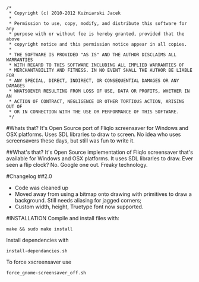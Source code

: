 	/*
	 * Copyright (c) 2010-2012 Kuźniarski Jacek
	 *
	 * Permission to use, copy, modify, and distribute this software for any
	 * purpose with or without fee is hereby granted, provided that the above
	 * copyright notice and this permission notice appear in all copies.
	 *
	 * THE SOFTWARE IS PROVIDED "AS IS" AND THE AUTHOR DISCLAIMS ALL WARRANTIES
	 * WITH REGARD TO THIS SOFTWARE INCLUDING ALL IMPLIED WARRANTIES OF
	 * MERCHANTABILITY AND FITNESS. IN NO EVENT SHALL THE AUTHOR BE LIABLE FOR
	 * ANY SPECIAL, DIRECT, INDIRECT, OR CONSEQUENTIAL DAMAGES OR ANY DAMAGES
	 * WHATSOEVER RESULTING FROM LOSS OF USE, DATA OR PROFITS, WHETHER IN AN
	 * ACTION OF CONTRACT, NEGLIGENCE OR OTHER TORTIOUS ACTION, ARISING OUT OF
	 * OR IN CONNECTION WITH THE USE OR PERFORMANCE OF THIS SOFTWARE.
	 */

#Whats that?
It's Open Source port of Fliqlo screensaver for Windows and OSX platforms.
Uses SDL libraries to draw to screen.
No idea who uses screensavers these days, but still was fun to write it.

##What's that?
It's Open Source implementation of Fliqlo screensaver that's available for Windows and OSX platforms.
It uses SDL libraries to draw. 
Ever seen a flip clock? No. Google one out. Freaky technology.

#Changelog
##2.0
* Code was cleaned up
* Moved away from using a bitmap onto drawing with primitives to draw a background. Still needs aliasing for jagged corners;
* Custom width, height, Truetype font now supported.

#INSTALLATION
Compile and install files with:

	make && sudo make install
	
Install dependencies with

	install-dependancies.sh

To force xscreensaver use

	force_gnome-screensaver_off.sh
